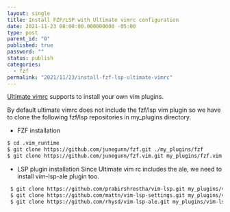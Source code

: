 ```yaml
---
layout: single
title: Install FZF/LSP with Ultimate vimrc configuration
date: 2021-11-23 08:00:00.000000000 -05:00
type: post
parent_id: "0"
published: true
password: ""
status: publish
categories:
  - fzf
permalink: "2021/11/23/install-fzf-lsp-ultimate-vimrc"
---
```


[Ultimate vimrc](https://github.com/amix/vimrc) supports to install your own vim plugins.

By default ultimate vimrc does not include the fzf/lsp vim plugin so we have to clone the following fzf/lsp repositories in my_plugins directory.

- FZF installation

```bash
$ cd .vim_runtime
$ git clone https://github.com/junegunn/fzf.git ./my_plugins/fzf
$ git clone https://github.com/junegunn/fzf.vim.git my_plugins/fzf.vim
```

- LSP plugin installation
  Since Ultimate vim rc includes the ale, we need to install vim-lsp-ale plugin too.

```bash
 $ git clone https://github.com/prabirshrestha/vim-lsp.git my_plugins/vim-lsp
 $ git clone https://github.com/mattn/vim-lsp-settings.git my_plugins/vim-lsp-settings
 $ git clone https://github.com/rhysd/vim-lsp-ale.git my_plugins/vim-lsp-ale
```
